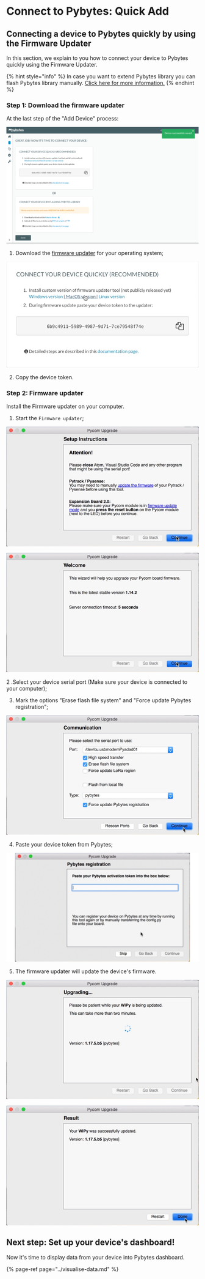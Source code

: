 # Connect to Pybytes: Quick Add

## Connecting a device to Pybytes quickly by using the Firmware Updater

In this section, we explain to you how to connect your device to Pybytes quickly using the Firmware Updater.

{% hint style="info" %}
In case you want to extend Pybytes library you can flash Pybytes library manually. [Click here for more information.](flash.md)
{% endhint %}

### Step 1: Download the firmware updater

At the last step of the "Add Device" process:

![](../../.gitbook/assets/7-1.png)

1. Download the [firmware updater](https://pycom.io/downloads/) for your operating system;

![](../../.gitbook/assets/8-1.png)

2. Copy the device token.

### Step 2: Firmware updater

Install the Firmware updater on your computer.

1. Start the `Firmware updater`;

![](../../.gitbook/assets/1-1.png)

![](../../.gitbook/assets/2%20%281%29.png)

2 .Select your device serial port \(Make sure your device is connected to your computer\);

3. Mark the options "Erase flash file system" and "Force update Pybytes registration";

![](../../.gitbook/assets/3.png)

4. Paste your device token from Pybytes;

![](../../.gitbook/assets/5-1.gif)

5. The firmware updater will update the device's firmware.

![](../../.gitbook/assets/6%20%281%29.png)

![](../../.gitbook/assets/7%20%282%29.png)

## Next step: Set up your device's dashboard!

Now it's time to display data from your device into Pybytes dashboard.

{% page-ref page="../visualise-data.md" %}

